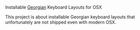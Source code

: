 Installable [Georgian][Georgia] Keyboard Layouts for OSX

This project is about installable Georgian keyboard layouts that unfortunately
are not shipped even with modern OSX.

[Georgia]:http://en.wikipedia.org/wiki/Georgian_language
[Referance]:http://developer.apple.com/mac/library/technotes/tn2002/tn2056.html
